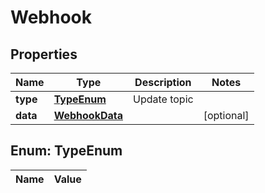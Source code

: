 
# Webhook

## Properties
Name | Type | Description | Notes
------------ | ------------- | ------------- | -------------
**type** | [**TypeEnum**](#TypeEnum) | Update topic | 
**data** | [**WebhookData**](WebhookData.md) |  |  [optional]


<a name="TypeEnum"></a>
## Enum: TypeEnum
Name | Value
---- | -----



